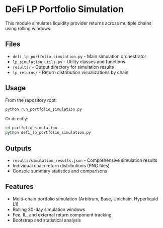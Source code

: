 # DeFi LP Portfolio Simulation

This module simulates liquidity provider returns across multiple chains using rolling windows.

## Files
- `defi_lp_portfolio_simulation.py` - Main simulation orchestrator
- `lp_simulation_utils.py` - Utility classes and functions
- `results/` - Output directory for simulation results
- `lp_returns/` - Return distribution visualizations by chain

## Usage

From the repository root:
```bash
python run_portfolio_simulation.py
```

Or directly:
```bash
cd portfolio_simulation
python defi_lp_portfolio_simulation.py
```

## Outputs
- `results/simulation_results.json` - Comprehensive simulation results
- Individual chain return distributions (PNG files)
- Console summary statistics and comparisons

## Features
- Multi-chain portfolio simulation (Arbitrum, Base, Unichain, Hyperliquid L1)
- Rolling 30-day simulation windows
- Fee, IL, and external return component tracking
- Bootstrap and statistical analysis